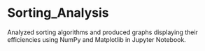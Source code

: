 # Sorting_Analysis
Analyzed sorting algorithms and produced graphs displaying their efficiencies using NumPy and Matplotlib in Jupyter Notebook.
